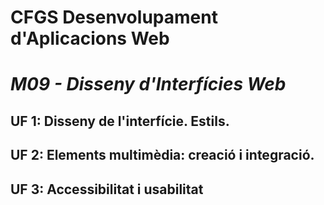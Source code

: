 # CFGS Desenvolupament d'Aplicacions Web
# *M09 - Disseny d'Interfícies Web*

## UF 1: Disseny de l'interfície. Estils.
## UF 2: Elements multimèdia: creació i integració.
## UF 3: Accessibilitat i usabilitat

